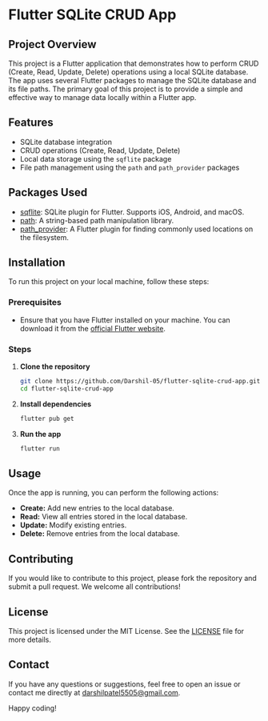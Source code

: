 # Flutter SQLite CRUD App

## Project Overview

This project is a Flutter application that demonstrates how to perform CRUD (Create, Read, Update, Delete) operations using a local SQLite database. The app uses several Flutter packages to manage the SQLite database and its file paths. The primary goal of this project is to provide a simple and effective way to manage data locally within a Flutter app.

## Features

- SQLite database integration
- CRUD operations (Create, Read, Update, Delete)
- Local data storage using the `sqflite` package
- File path management using the `path` and `path_provider` packages

## Packages Used

- [sqflite](https://pub.dev/packages/sqflite): SQLite plugin for Flutter. Supports iOS, Android, and macOS.
- [path](https://pub.dev/packages/path): A string-based path manipulation library.
- [path_provider](https://pub.dev/packages/path_provider): A Flutter plugin for finding commonly used locations on the filesystem.

## Installation

To run this project on your local machine, follow these steps:

### Prerequisites

- Ensure that you have Flutter installed on your machine. You can download it from the [official Flutter website](https://flutter.dev/docs/get-started/install).

### Steps

1. **Clone the repository**
   ```bash
   git clone https://github.com/Darshil-05/flutter-sqlite-crud-app.git
   cd flutter-sqlite-crud-app
   ```

2. **Install dependencies**
   ```bash
   flutter pub get
   ```

3. **Run the app**
   ```bash
   flutter run
   ```

## Usage

Once the app is running, you can perform the following actions:

- **Create:** Add new entries to the local database.
- **Read:** View all entries stored in the local database.
- **Update:** Modify existing entries.
- **Delete:** Remove entries from the local database.

## Contributing

If you would like to contribute to this project, please fork the repository and submit a pull request. We welcome all contributions!

## License

This project is licensed under the MIT License. See the [LICENSE](LICENSE) file for more details.

## Contact

If you have any questions or suggestions, feel free to open an issue or contact me directly at darshilpatel5505@gmail.com.

Happy coding!
